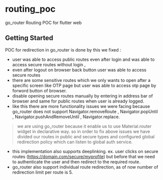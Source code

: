 # routing_poc

go_router Routing POC for flutter web

## Getting Started

POC for redirection in go_router is done by this we fixed :
* user was able to access public routes even after login and was able to access secure routes without login ,
* even after logout on browser back button user was able to access secure routes
* there are some sensitive routes which we only wants to open after a specific screen like OTP page but user was able to access otp page by forword button of browser.
* disable opening secure routes manually by entering in address bar of browser and same for public routes when user is already logged.
* like this there are more functionality issues we were facing because go_router does not support Navigator.removeRoute , Navigator.popUntil , Navigator.pushAndRemoveUntil , Navigator.replace.
>we are using go_router because it enable us to use Material.router widget in declarative way.
so in order to fix above issues we have divided our routes in public and secure types and configured global redirection policy which can listen to global auth service.
* this implementation also supports deeplinking. ex. user clicks on secure routes (https://domain.com/secure/myprofile) but before that we need to authenticate the user and then redirect to the required route.
* go_router also support individual route redirection, as of now number of redirection limit per route is 5.

